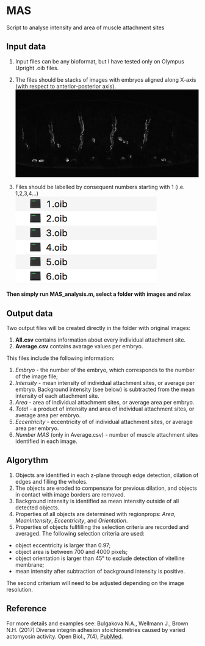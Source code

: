 # MAS
Script to analyse intensity and area of muscle attachment sites

## Input data
1. Input files can be any bioformat, but I have tested only on
Olympus Upright .oib files.

1. The files should be stacks of images with embryos aligned along X-axis (with respect to 
anterior-posterior axis).<br>
![Example of a z-section](images/Example_MAS.png)

1. Files should be labelled by consequent numbers starting with 1 (i.e. 1,2,3,4...)<br>
![Example of file organisation](images/files.png)

**Then simply run MAS_analysis.m, select a folder with images and relax**

## Output data
Two output files will be created directly in the folder with original images:

1. **All.csv** contains information about every individual
attachment site. 
1. **Average.csv** contains avarage values per embryo.

This files include the following information:
1. *Embryo* - the number of the embryo, which corresponds to the number of the image file;
1. *Intensity* - mean intensity of individual attachment sites, or average per embryo. Background intensity (see below) is subtracted from the mean intensity of each attachment site.
1. *Area* - area of individual attachment sites, or average area per embryo.
1. *Total* - a product of intensity and area of individual attachment sites, or average area per embryo.
1. *Eccentricity* - eccentricity of of individual attachment sites, or average area per embryo.
1. *Number MAS* (only in Average.csv) - number of muscle attachment sites identified in each image.

## Algorythm
1. Objects are identified in each z-plane through edge detection, dilation of edges and filling the wholes.
1. The objects are eroded to compensate for previous dilation, and objects in contact with image borders are removed.
1. Background intensity is identified as mean intensity outside of all detected objects.
1. Properties of all objects are determined with regionprops: *Area*, *MeanIntensity*, *Eccentricity*, and *Orientation*.
1. Properties of objects fullfilling the selection criteria are recorded and averaged. The following selection criteria are used:
* object eccentricity is larger than 0.97;
* object area is between 700 and 4000 pixels;
* object orientation is larger than 45° to exclude detection of vitelline membrane;
* mean intensity after subtraction of background intensity is positive.

The second criterium will need to be adjusted depending on the image resolution.

## Reference
For more details and examples see:
Bulgakova N.A., Wellmann J., Brown N.H. (2017) Diverse integrin adhesion stoichiometries caused by varied actomyosin activity. Open Biol., 7(4), [PubMed](https://www.ncbi.nlm.nih.gov/pubmed/28446705). 
